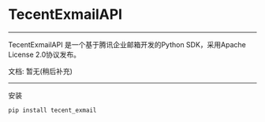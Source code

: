 # TecentExmailAPI

---

TecentExmailAPI 是一个基于腾讯企业邮箱开发的Python SDK，采用Apache License 2.0协议发布。

文档: 暂无(稍后补充)

---

安装

```bash
pip install tecent_exmail
```